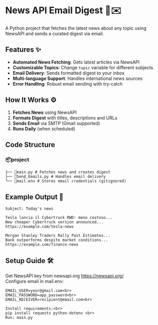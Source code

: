 # News API Email Digest 📰✉️

A Python project that fetches the latest news about any topic using NewsAPI and sends a curated digest via email.

## Features ✨

- **Automated News Fetching**: Gets latest articles via NewsAPI
- **Customizable Topics**: Change `topic` variable for different subjects
- **Email Delivery**: Sends formatted digest to your inbox
- **Multi-language Support**: Handles international news sources
- **Error Handling**: Robust email sending with try-catch

## How It Works ⚙️

1. **Fetches News** using NewsAPI
2. **Formats Digest** with titles, descriptions and URLs
3. **Sends Email** via SMTP (Gmail supported)
4. **Runs Daily** (when scheduled)

## Code Structure
### 📦project
    ├── 📄main.py # Fetches news and creates digest
    ├── 📄Send_Emails.py # Handles email delivery
    └── 📄mail.env # Stores email credentials (gitignored)


## Example Output 📧

```text
Subject: Today's news

Tesla lancia il Cybertruck RWD: meno costoso...
New cheaper Cybertruck version announced...
https://example.com/tesla-news

Morgan Stanley Traders Rally Past Estimates...
Bank outperforms despite market conditions...
https://example.com/finance-news
```
## Setup Guide 🛠️
Get NewsAPI key from newsapi.org
https://newsapi.org/<br>
Configure email in mail.env:
```
EMAIL_USER=your@gmail.com<br>
EMAIL_PASSWORD=app_password<br>
EMAIL_RECEIVER=recipient@email.com<br>
```

```text
Install requirements:<br>
pip install requests python-dotenv <br>
Run: main.py
```